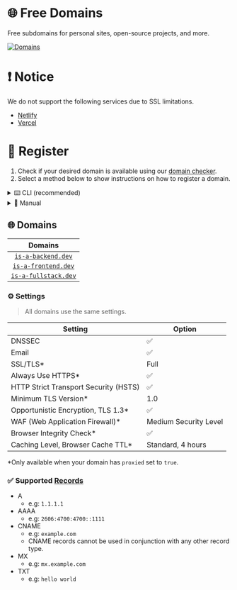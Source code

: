 # 🌐 Free Domains
Free subdomains for personal sites, open-source projects, and more.

[![Domains](https://img.shields.io/github/directory-file-count/free-domains/register/domains?label=domains&style=for-the-badge&type=file)](https://github.com/free-domains/register/tree/main/domains)

# ❗ Notice
We do not support the following services due to SSL limitations.

- [Netlify](https://www.netlify.com)
- [Vercel](https://vercel.com)

# 📝 Register
1. Check if your desired domain is available using our [domain checker](https://freesubdomains.org/check).
2. Select a method below to show instructions on how to register a domain.

<details>
  <summary>⌨️ CLI (recommended)</summary>
  <br>

  > The CLI has 3 prefixes: `domains`, `fd` and `free-domains`.

  1. Install the CLI

  You can install the CLI by running the following command:

  ```bash
  npm install @free-domains/cli -g
  ```

  2. Login to the CLI

  Run the following command to login to the CLI and follow the steps.

  ```bash
  domains login
  ```

  3. Register a domain

  Run the following command and follow the steps to register a subdomain.

  ```bash
  domains register
  ```

</details>

<details>
  <summary>📝 Manual</summary>
  <br>

  1. **Star** and **[fork](https://github.com/free-domains/register/fork)** this repository.
  2. Add a new file called `example.domain.dev.json` in the `/domains` folder to register the `example` subdomain on the `domain.dev`.
    - An list of available domains can be found [here](#domains).
  3. Edit it to meet your needs.
    - The file listed below is just an **example**, provide a **valid** JSON file with your needs.
    - Make sure to remove any records that aren't needed.

  ```json
  {
      "domain": "is-a-fullstack.dev",
      "subdomain": "example",

      "owner": {
          "email": "hello@example.com"
      },

      "records": {
          "A": ["1.1.1.1", "1.0.0.1"],
          "AAAA": ["2606:4700:4700::1111", "2606:4700:4700::1001"],
          "CNAME": "example.com",
          "MX": [
              {
                  "priority": 10,
                  "value": "mx.example.com"
              }
          ],
          "TXT": [
              {
                  "name": "@",
                  "value": "example_verification=1234567890"
              }
          ]
      },

      "proxied": false
  }
  ```

  4. Your pull request will be reviewed and merged.
    - **Do not** ignore the pull request checklist, this is _required_.
    - Make sure to keep an eye on your pull request in case we need you to make any changes!
  5. After the pull request is merged, please allow up to 24 hours for the changes to propagate _(in most cases it takes up to 5 minutes)_
  6. Enjoy your new domain!

</details>

## 🌐 Domains
| Domains |
|:-:|
| [`is-a-backend.dev`](https://is-a-backend.dev) |
| [`is-a-frontend.dev`](https://is-a-frontend.dev) |
| [`is-a-fullstack.dev`](https://is-a-fullstack.dev) |

### ⚙️ Settings
> All domains use the same settings.

| Setting                               | Option                |
|---------------------------------------|-----------------------|
| DNSSEC                                | ✅ |
| Email                                 | ✅ |
| SSL/TLS*                              | Full |
| Always Use HTTPS*                     | ✅ |
| HTTP Strict Transport Security (HSTS) | ✅ |
| Minimum TLS Version*                  | 1.0 |
| Opportunistic Encryption, TLS 1.3*    | ✅ |
| WAF (Web Application Firewall)*       | Medium Security Level |
| Browser Integrity Check*              | ✅ |
| Caching Level, Browser Cache TTL*     | Standard, 4 hours |

\*Only available when your domain has `proxied` set to `true`.

### ✅ Supported [Records](https://en.wikipedia.org/wiki/List_of_DNS_record_types)
- A
  - e.g: `1.1.1.1`
- AAAA
  - e.g: `2606:4700:4700::1111`
- CNAME
  - e.g: `example.com`
  - CNAME records cannot be used in conjunction with any other record type.
- MX
  - e.g: `mx.example.com`
- TXT
  - e.g: `hello world`
